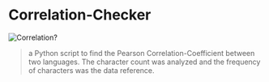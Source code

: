 # Correlation-Checker

![Correlation?](https://pbs.twimg.com/media/DfasYiOXUAA6ERf.jpg)

>a Python script to find the Pearson Correlation-Coefficient between two languages. The character count was analyzed and the frequency of characters was the data reference.
